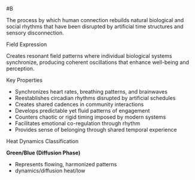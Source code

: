  #B 

The process by which human connection rebuilds natural biological and social rhythms that have been disrupted by artificial time structures and sensory disconnection.

 Field Expression

Creates resonant field patterns where individual biological systems synchronize, producing coherent oscillations that enhance well-being and perception.

 Key Properties

- Synchronizes heart rates, breathing patterns, and brainwaves
- Reestablishes circadian rhythms disrupted by artificial schedules
- Creates shared cadences in community interactions
- Develops predictable yet fluid patterns of engagement
- Counters chaotic or rigid timing imposed by modern systems
- Facilitates emotional co-regulation through rhythm
- Provides sense of belonging through shared temporal experience

 Heat Dynamics Classification

**Green/Blue (Diffusion Phase)**

- Represents flowing, harmonized patterns
- dynamics/diffusion heat/low